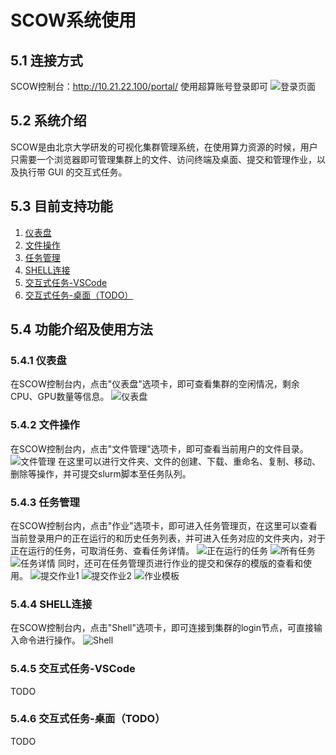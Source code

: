 # SCOW系统使用

## 5.1 连接方式
SCOW控制台：http://10.21.22.100/portal/
使用超算账号登录即可
![登录页面](/images/login.png)

## 5.2 系统介绍
SCOW是由北京大学研发的可视化集群管理系统，在使用算力资源的时候，用户只需要一个浏览器即可管理集群上的文件、访问终端及桌面、提交和管理作业，以及执行带 GUI 的交互式任务。

## 5.3 目前支持功能
1. [仪表盘](#541-仪表盘)
1. [文件操作](#542-文件操作)
2. [任务管理](#543-任务管理)
3. [SHELL连接](#544-SHELL连接)
4. [交互式任务-VSCode](#545-交互式任务-VSCode)
5. [交互式任务-桌面（TODO）](#546-交互式任务-桌面（TODO）)

## 5.4 功能介绍及使用方法
### 5.4.1 仪表盘
在SCOW控制台内，点击"仪表盘"选项卡，即可查看集群的空闲情况，剩余CPU、GPU数量等信息。
![仪表盘](/images/dashboard.png)

### 5.4.2 文件操作
在SCOW控制台内，点击"文件管理"选项卡，即可查看当前用户的文件目录。
![文件管理](/images/file.png)
在这里可以进行文件夹、文件的创建、下载、重命名、复制、移动、删除等操作，并可提交slurm脚本至任务队列。

### 5.4.3 任务管理
在SCOW控制台内，点击"作业"选项卡，即可进入任务管理页，在这里可以查看当前登录用户的正在运行的和历史任务列表，并可进入任务对应的文件夹内，对于正在运行的任务，可取消任务、查看任务详情。
![正在运行的任务](/images/running_job.png)
![所有任务](/images/all_job.png)
![任务详情](/images/job_detail.png)
同时，还可在任务管理页进行作业的提交和保存的模版的查看和使用。
![提交作业1](/images/submit1.png)
![提交作业2](/images/submit2.png)
![作业模板](/images/template.png)

### 5.4.4 SHELL连接
在SCOW控制台内，点击"Shell"选项卡，即可连接到集群的login节点，可直接输入命令进行操作。
![Shell](/images/shell.png)

### 5.4.5 交互式任务-VSCode
TODO

### 5.4.6 交互式任务-桌面（TODO）
TODO